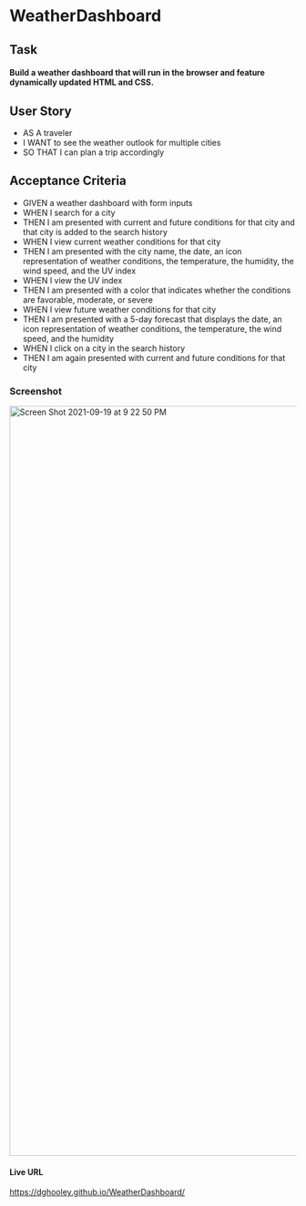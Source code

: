 # WeatherDashboard

## Task
#### Build a weather dashboard that will run in the browser and feature dynamically updated HTML and CSS.

## User Story
* AS A traveler
* I WANT to see the weather outlook for multiple cities
* SO THAT I can plan a trip accordingly

## Acceptance Criteria
* GIVEN a weather dashboard with form inputs
* WHEN I search for a city
* THEN I am presented with current and future conditions for that city and that city is added to the search history
* WHEN I view current weather conditions for that city
* THEN I am presented with the city name, the date, an icon representation of weather conditions, the temperature, the humidity, the wind speed, and the UV index
* WHEN I view the UV index
* THEN I am presented with a color that indicates whether the conditions are favorable, moderate, or severe
* WHEN I view future weather conditions for that city
* THEN I am presented with a 5-day forecast that displays the date, an icon representation of weather conditions, the temperature, the wind speed, and the humidity
* WHEN I click on a city in the search history
* THEN I am again presented with current and future conditions for that city

### Screenshot

<img width="1316" alt="Screen Shot 2021-09-19 at 9 22 50 PM" src="https://user-images.githubusercontent.com/29662632/133951801-336f82c8-497c-4071-9bd3-23ace28eb655.png">



#### Live URL

https://dghooley.github.io/WeatherDashboard/

